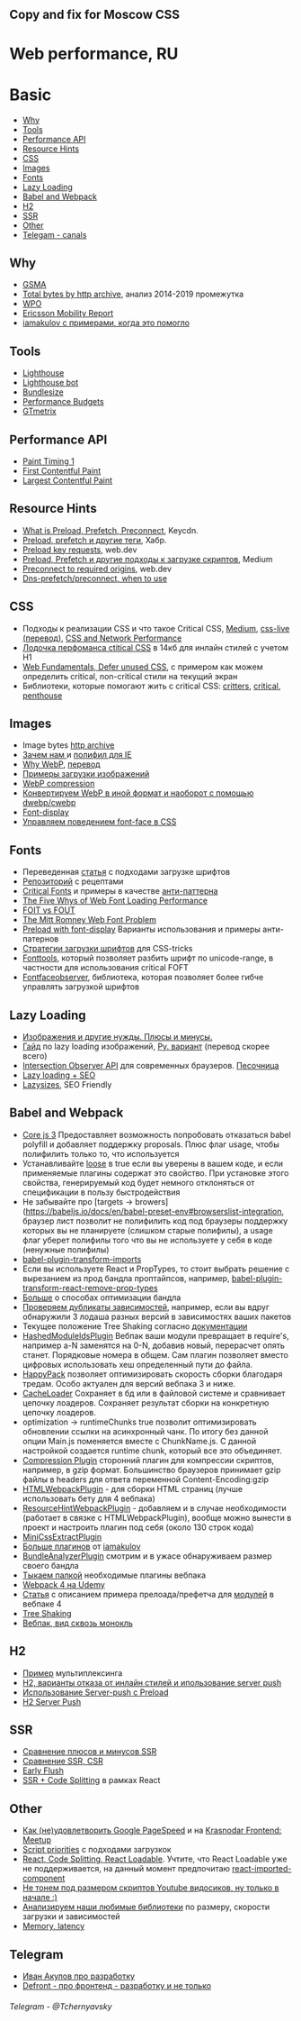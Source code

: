 ## Copy and fix for Moscow CSS

# Web performance, RU
# Basic

- [Why](#Why)
- [Tools](#Tools)
- [Performance API](#Performance-API)
- [Resource Hints](#Resource-Hints)
- [CSS](#CSS)
- [Images](#Images)
- [Fonts](#Fonts)
- [Lazy Loading](#Lazy-Loading)
- [Babel and Webpack](#babel-and-webpack)
- [H2](#H2)
- [SSR](#SSR)
- [Other](#Other)
- [Telegam - canals](#Telegram)

## Why
- [GSMA](https://www.gsmaintelligence.com/research/?file=091e55693950afd0342412bfb5120a0d&download)
- [Total bytes by http archive](https://httparchive.org/reports/state-of-the-web#bytesTotal), анализ 2014-2019 промежутка
- [WPO](https://wpostats.com/)
- [Ericsson Mobility Report](https://www.ericsson.com/en/press-releases/2016/2/streaming-delays-mentally-taxing-for-smartphone-users-ericsson-mobility-report)
- [iamakulov с примерами, когда это помогло](https://twitter.com/jsunderhood/status/1138029053846458368)

## Tools
- [Lighthouse](https://github.com/GoogleChrome/lighthouse)
- [Lighthouse bot](https://github.com/GoogleChromeLabs/lighthousebot)
- [Bundlesize](https://github.com/siddharthkp/bundlesize)
- [Performance Budgets](https://developers.google.com/web/tools/lighthouse/audits/budgets)
- [GTmetrix](https://gtmetrix.com/)

## Performance API
- [Paint Timing 1](https://w3c.github.io/paint-timing/#first-contentful-paint)
- [First Contentful Paint](https://w3c.github.io/paint-timing/#first-contentful-paint)
- [Largest Contentful Paint](https://wicg.github.io/largest-contentful-paint/)

## Resource Hints
- [What is Preload, Prefetch, Preconnect](https://www.keycdn.com/blog/resource-hints), Keycdn.
- [Preload, prefetch и другие теги](https://habr.com/ru/post/445264/), Хабр.
- [Preload key requests](https://web.dev/uses-rel-preload/), web.dev
- [Preload, Prefetch и другие подходы к загрузке скриптов](https://medium.com/reloading/preload-prefetch-and-priorities-in-chrome-776165961bbf), Medium
- [Preconnect to required origins](https://web.dev/uses-rel-preconnect/), web.dev
- [Dns-prefetch/preconnect, when to use](https://www.ctrl.blog/entry/dns-prefetch-preconnect.html)


## CSS
- Подходы к реализации CSS и что такое Critical CSS, [Medium](https://medium.com/web-standards/critical-and-progressive-css-d6611f034d7d), [css-live (перевод)](https://css-live.ru/articles/css-i-proizvoditelnost-seti.html), [CSS and Network Performance](https://csswizardry.com/2018/11/css-and-network-performance/)
- [Лодочка перфоманса ctitical CSS](https://webmasters.stackexchange.com/questions/118315/how-much-critical-css-can-be-inlined-before-there-is-a-negative-performance-impa) в 14кб для инлайн стилей с учетом H1
- [Web Fundamentals, Defer unused CSS](https://developers.google.com/web/tools/lighthouse/audits/unused-css), с примером как можем определить critical, non-critical стили на текущий экран
- Библиотеки, которые помогают жить с critical CSS: [critters](https://github.com/GoogleChromeLabs/critters), [critical](https://github.com/addyosmani/critical), [penthouse](https://github.com/pocketjoso/penthouse)

## Images
- Image bytes [http archive](https://httparchive.org/reports/state-of-images?start=2016_01_01&end=latest&view=list)
- [Зачем нам <picture>](https://webdesign.tutsplus.com/ru/tutorials/quick-tip-how-to-use-html5-picture-for-responsive-images--cms-21015) и [полифил для IE](https://scottjehl.github.io/picturefill/)
- [Why WebP](https://bitsofco.de/why-and-how-to-use-webp-images-today/), [перевод](https://medium.com/web-standards/webp-%D1%81%D0%B5%D0%B3%D0%BE%D0%B4%D0%BD%D1%8F-%D0%B4%D0%BB%D1%8F-%D1%87%D0%B5%D0%B3%D0%BE-%D0%B8-%D0%BA%D0%B0%D0%BA-4f64d4330f8d)
- [Примеры загрузки изображений](https://csswizardry.com/2018/06/image-inconsistencies-how-and-when-browsers-download-images/)
- [WebP compression](https://developers.google.com/speed/webp/docs/compression)
- [Конвертируем WebP в иной формат и наоборот с помощью dwebp/cwebp](https://developers.google.com/speed/webp/docs/using)
- [Font-display](https://developer.mozilla.org/ru/docs/Web/CSS/@font-face/font-display)
- [Управляем поведением font-face в CSS](https://ymatuhin.ru/front-end/font-display/)

## Fonts
- Переведенная [статья](https://css-live.ru/articles/ischerpyvayushhee-rukovodstvo-po-strategiyam-zagruzki-veb-shriftov.html) с подходами загрузке шрифтов
- [Репозиторий](https://github.com/zachleat/web-font-loading-recipes) с рецептами
- [Critical Fonts](https://www.zachleat.com/web/critical-webfonts/) и примеры в качестве [анти-паттерна](https://www.zachleat.com/web/web-font-data-uris/)
- [The Five Whys of Web Font Loading Performance](https://www.youtube.com/watch?v=FbguhX3n3Uc)
- [FOIT vs FOUT](https://www.zachleat.com/foitfout/)
- [The Mitt Romney Web Font Problem](https://www.zachleat.com/web/mitt-romney-webfont-problem/)
- [Preload with font-display](https://www.zachleat.com/web/preload-font-display-optional/) Варианты использования и примеры анти-патернов
- [Стратегии загрузки шрифтов](https://www.zachleat.com/web/css-tricks-web-fonts/) для CSS-tricks
- [Fonttools](https://github.com/fonttools/fonttools), который позволяет разбить шрифт по unicode-range, в частности для использования critical FOFT
- [Fontfaceobserver](https://github.com/bramstein/fontfaceobserver), библиотека, которая позволяет более гибче управлять загрузкой шрифтов 

## Lazy Loading
- [Изображения и другие нужды. Плюсы и минусы.](https://imagekit.io/blog/lazy-loading-images-complete-guide/)
- [Гайд](https://css-tricks.com/the-complete-guide-to-lazy-loading-images/) по lazy loading изображений, [Ру. вариант](https://wpgutenberg.top/lazy-load-dlja-izobrazhenij-na-sajte-polnoe-rukovodstvo/) (перевод скорее всего)
- [Intersection Observer API](https://developer.mozilla.org/ru/docs/Web/API/Intersection_Observer_API) для современных браузеров. [Песочница](https://codepen.io/imagekit_io/pen/BPXQZZ)
- [Lazy loading + SEO](https://yoast.com/video/ask-yoast-lazy-load/)
- [Lazysizes](https://github.com/aFarkas/lazysizes), SEO Friendly 

## Babel and Webpack
- [Core js 3](https://github.com/zloirock/core-js/blob/master/docs/2019-03-19-core-js-3-babel-and-a-look-into-the-future.md#what-changed-in-core-js3) Предоставляет возможность попробовать отказаться babel polyfill и добавляет поддержку proposals. Плюс флаг usage, чтобы полифилить только то, что используется
- Устанавливайте [loose](https://babeljs.io/docs/en/babel-preset-env#loose) в true если вы уверены в вашем коде, и если применяемые плагины содержат это свойство. При установке этого свойства, генерируемый код будет немного отклоняться от спецификации в пользу быстродействия
- Не забывайте про [targets → browers](https://babeljs.io/docs/en/babel-preset-env#browserslist-integration, браузер лист позволит не полифилить код под браузеры поддержку которых вы не планируете (слишком старые полифилы), а usage флаг уберет полифилы того что вы не используете у себя в коде (ненужные полифилы)
- [babel-plugin-transform-imports](https://www.npmjs.com/package/babel-plugin-transform-imports)
- Если вы используете React и PropTypes, то стоит выбрать решение с вырезанием из прод бандла проптайпсов, например, [babel-plugin-transform-react-remove-prop-types](https://www.npmjs.com/package/babel-plugin-transform-react-remove-prop-types)
- [Больше](https://github.com/GoogleChromeLabs/webpack-libs-optimizations) о способах оптимизации бандла
- [Проверяем дубликаты зависимостей](https://www.npmjs.com/package/duplicate-package-checker-webpack-plugin), например, если вы вдруг обнаружили 3 лодаша разных версий в зависимостях ваших пакетов
- Текущее положение Tree Shaking согласно [документации](https://webpack.js.org/guides/tree-shaking/)
- [HashedModuleIdsPlugin](https://webpack.js.org/plugins/hashed-module-ids-plugin/) Вебпак ваши модули превращает в require's, например a-N заменятся на 0-N, добавив новый, перерасчет опять станет. Порядковые номера в общем. Сам плагин позволяет вместо цифровых использовать хеш определенный пути до файла.
- [HappyPack](https://github.com/amireh/happypack) позволяет оптимизировать скорость сборки благодаря тредам. Особо актуален для версий вебпака 3 и ниже.
- [CacheLoader](https://github.com/webpack-contrib/cache-loader) Сохраняет в бд или в файловой системе и сравнивает цепочку лоадеров. Сохраняет результат сборки на конкретную цепочку лоадеров.
- optimization → runtimeChunks true позволит оптимизировать обновлении ссылки на асинхронный чанк. По итогу без данной опции Main.js поменяется вместе c ChunkName.js. С данной настройкой создается runtime chunk, который все это объединяет.
- [Compression Plugin](https://github.com/webpack-contrib/compression-webpack-plugin) сторонний плагин для компрессии скриптов, например, в gzip формат. Большинство браузеров принимает gzip файлы в headers для ответа переменной Content-Encoding:gzip
- [HTMLWebpackPlugin](https://github.com/jantimon/html-webpack-plugin) - для сборки HTML страниц (лучше использовать бету для 4 вебпака)
- [ResourceHintWebpackPlugin](https://github.com/jantimon/resource-hints-webpack-plugin) - добавляем <link rel='preload'> и <link rel='prefetch'> в случае необходимости (работает в связке с HTMLWebpackPlugin), вообще можно вынести в проект и настроить плагин под себя (около 130 строк кода)
- [MiniCssExtractPlugin](https://github.com/webpack-contrib/mini-css-extract-plugin)
- [Больше плагинов](https://github.com/iamakulov/awesome-webpack-perf) от [iamakulov](https://github.com/iamakulov)
- [BundleAnalyzerPlugin](https://github.com/webpack-contrib/webpack-bundle-analyzer) смотрим и в ужасе обнаруживаем размер своего бандла
- [Тыкаем палкой](https://habr.com/ru/post/350886/) необходимые плагины вебпака
- [Webpack 4 на Udemy](https://www.udemy.com/webpack-from-beginner-to-advanced/)
- [Статья](https://medium.com/webpack/link-rel-prefetch-preload-in-webpack-51a52358f84c) с описанием примера прелоада/префетча для [модулей](https://webpack.js.org/guides/code-splitting/#prefetching-preloading-modules) в вебпаке 4
- [Tree Shaking](https://webpack.js.org/guides/tree-shaking/)
- [Вебпак, вид сквозь монокль](https://www.youtube.com/watch?v=6Q3DmKH-ehY)

## H2
- [Пример](http://www.http2demo.io/) мультиплексинга
- [H2, варианты отказа от инлайн стилей и ипользование server push](https://www.tunetheweb.com/blog/inlining-css-is-not-for-me/)
- [Использование Server-push c Preload](https://www.tunetheweb.com/performance/http2/http2-push/)
- [H2 Server Push](https://www.smashingmagazine.com/2017/04/guide-http2-server-push/)

## SSR
- [Сравнение плюсов и минусов SSR](https://medium.com/walmartlabs/the-benefits-of-server-side-rendering-over-client-side-rendering-5d07ff2cefe8)
- [Сравнение SSR, CSR](https://tproger.ru/translations/rendering-on-the-web/)
- [Early Flush](http://www.willhastings.me/blog/speeding-up-page-load-with-early-flush)
- [SSR + Code Splitting](https://m.habr.com/ru/post/442046/) в рамках React

## Other
- [Как (не)удовлетворить Google PageSpeed](https://youtu.be/_0psqory6rk?t=16820) и на [Krasnodar Frontend: Meetup](https://www.youtube.com/watch?v=cl8VhCmpDPo)
- [Script priorities](https://addyosmani.com/blog/script-priorities/) с подходами загрузкок
- [React, Code Splitting, React Loadable](https://habr.com/ru/post/325688/). Учтите, что React Loadable уже не поддерживается, на данный момент предпочитаю [react-imported-component](https://github.com/theKashey/react-imported-component)
- [Не тонем под размером скриптов Youtube видосиков, ну только в начале :)](https://github.com/TchernyavskyDaniil/web-developer-best-practices/tree/master/youtube)
- [Анализируем наши любимые библиотеки](https://bundlephobia.com/) по размеру, скорости загрузки и зависимостей
- [Memory, latency](https://habr.com/ru/post/43905/)

## Telegram
- [Иван Акулов про разработку](https://t.me/iamakulov_channel)
- [Defront - про фронтенд - разработку и не только](https://t.me/defront)



###### Telegram - @Tchernyavsky 

